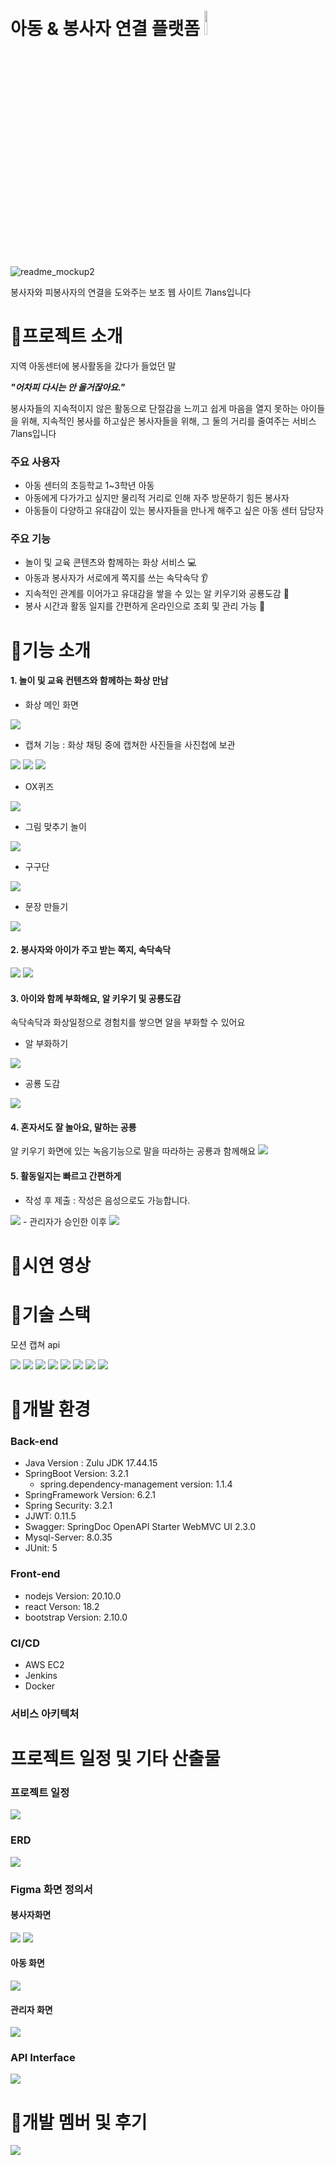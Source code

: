 # 아동 & 봉사자 연결 플랫폼 <img src="./readme_image/7lans_logo.png" width="10%"/>

![readme_mockup2](./readme_image/main.PNG)

봉사자와 피봉사자의 연결을 도와주는 보조 웹 사이트 7lans입니다


# 🐣프로젝트 소개

지역 아동센터에 봉사활동을 갔다가 들었던 말

***"어차피 다시는 안 올거잖아요."***

봉사자들의 지속적이지 않은 활동으로 단절감을 느끼고 쉽게  마음을 열지 못하는 아이들을 위해, 지속적인 봉사를 하고싶은 봉사자들을 위해, 그 둘의 거리를 줄여주는 서비스 7lans입니다

### 주요 사용자

- 아동 센터의 초등학교 1~3학년 아동
- 아동에게 다가가고 싶지만 물리적 거리로 인해 자주 방문하기 힘든 봉사자
- 아동들이 다양하고 유대감이 있는 봉사자들을 만나게 해주고 싶은 아동 센터 담당자

### 주요 기능

- 놀이 및 교육 콘텐츠와 함께하는 화상 서비스 💻
- 아동과 봉사자가 서로에게 쪽지를 쓰는 속닥속닥 👂
- 지속적인 관계를 이어가고 유대감을 쌓을 수 있는 알 키우기와 공룡도감 🥚
- 봉사 시간과 활동 일지를 간편하게 온라인으로 조회 및 관리 가능 📃

# 🐣기능 소개

#### 1. 놀이 및 교육 컨텐츠와 함께하는 화상 만남
 - 화상 메인 화면
<img src="./readme_image/big/meeting_main.GIF">

   
 - 캡쳐 기능 : 화상 채팅 중에 캡쳐한 사진들을 사진첩에 보관
<img src="./readme_image/big/capture.gif">
<img src="./readme_image/big/choice.GIF">
<img src="./readme_image/big/thumbnail.GIF">

 - OX퀴즈
 <img src="./readme_image/big/OX_quiz.GIF">


 - 그림 맞추기 놀이
<img src="./readme_image/big/card.GIF">


 - 구구단
<img src="./readme_image/big/nine.GIF">


 - 문장 만들기
<img src="./readme_image/big/word.GIF">

#### 2. 봉사자와 아이가 주고 받는 쪽지, 속닥속닥
<img src="./readme_image/big/whisper.GIF">
<img src="./readme_image/big/whisper_2.gif">

#### 3. 아이와 함께 부화해요, 알 키우기 및 공룡도감
속닥속닥과 화상일정으로 경험치를 쌓으면 알을 부화할 수 있어요


 - 알 부화하기
<img src="./readme_image/big/egg.gif">


 - 공룡 도감
<img src="./readme_image/big/dinosaur_book.GIF">

#### 4. 혼자서도 잘 놀아요, 말하는 공룡

알 키우기 화면에 있는 녹음기능으로 말을 따라하는 공룡과 함께해요
<img src="./readme_image/big/talking.GIF">


#### 5. 활동일지는 빠르고 간편하게
 - 작성 후 제출 : 작성은 음성으로도 가능합니다. 
<img src="./readme_image/big/stt_activity.GIF">
 - 관리자가 승인한 이후
 <img src="./readme_image/big/activity.gif">


# 🐣시연 영상


# 🐣기술 스택
모션 캡쳐 api

<img src="./readme_image/howler.png">
<img src="https://img.shields.io/badge/WebRTC-333333?style=for-the-badge&logo=WebRtc&logoColor=white">
<img src="https://img.shields.io/badge/React-61DAFB?style=for-the-badge&logo=React&logoColor=white">
<img src="https://img.shields.io/badge/React_Speech_Recognition-61DAFB?style=for-the-badge&logo=React&logoColor=white">
<img src="https://img.shields.io/badge/SpringBoot-6DB33F?style=for-the-badge&logo=springBoot&logoColor=white">
<img src="https://img.shields.io/badge/SpringSecurity-6DB33F?style=for-the-badge&logo=springSecurity&logoColor=white">
<img src="https://img.shields.io/badge/jenkins-D24939?style=for-the-badge&logo=jenkins&logoColor=white">
<img src="https://img.shields.io/badge/docker-2496ED?style=for-the-badge&logo=docker&logoColor=white">

# 🐣개발 환경

### **Back-end**
  - Java Version : Zulu JDK 17.44.15
  - SpringBoot Version: 3.2.1
      - spring.dependency-management version: 1.1.4
  - SpringFramework Version: 6.2.1
  - Spring Security: 3.2.1
  - JJWT: 0.11.5
  - Swagger: SpringDoc OpenAPI Starter WebMVC UI 2.3.0
  - Mysql-Server: 8.0.35
  - JUnit: 5

### **Front-end**
  - nodejs Version: 20.10.0
  - react Verson: 18.2
  - bootstrap Version: 2.10.0

### **CI/CD**
  - AWS EC2
  - Jenkins
  - Docker

### 서비스 아키텍처

# 프로젝트 일정 및 기타 산출물
### 프로젝트 일정

<img src="./readme_image/output/wbs.PNG">

### ERD
<img src="readme_image/output/ERD.png">

### Figma 화면 정의서
#### 봉사자화면
<img src="./readme_image/figma/volunteer_1.PNG">
<img src="./readme_image/figma/volunteer_2.PNG">

#### 아동 화면
<img src="./readme_image/figma/child.PNG">

#### 관리자 화면
<img src="./readme_image/figma/manager.PNG">

### API Interface
<img src="./readme_image/output/api.PNG">

# 🐣개발 멤버 및 후기

<img src="./readme_image/member.PNG">
